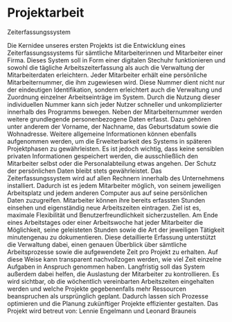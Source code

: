 # Projektarbeit

Zeiterfassungssystem

Die Kernidee unseres ersten Projekts ist die Entwicklung eines Zeiterfassungssystems für sämtliche Mitarbeiterinnen und Mitarbeiter einer Firma. Dieses System soll in Form einer digitalen Stechuhr funktionieren und sowohl die tägliche Arbeitszeiterfassung als auch die Verwaltung der Mitarbeiterdaten erleichtern.
Jeder Mitarbeiter erhält eine persönliche Mitarbeiternummer, die ihm zugewiesen wird. Diese Nummer dient nicht nur der eindeutigen Identifikation, sondern erleichtert auch die Verwaltung und Zuordnung einzelner Arbeitseinträge im System. Durch die Nutzung dieser individuellen Nummer kann sich jeder Nutzer schneller und unkomplizierter innerhalb des Programms bewegen.
Neben der Mitarbeiternummer werden weitere grundlegende personenbezogene Daten erfasst. Dazu gehören unter anderem der Vorname, der Nachname, das Geburtsdatum sowie die Wohnadresse. Weitere allgemeine Informationen können ebenfalls aufgenommen werden, um die Erweiterbarkeit des Systems in späteren Projektphasen zu gewährleisten. Es ist jedoch wichtig, dass keine sensiblen privaten Informationen gespeichert werden, die ausschließlich den Mitarbeiter selbst oder die Personalabteilung etwas angehen. Der Schutz der persönlichen Daten bleibt stets gewährleistet.
Das Zeiterfassungssystem wird auf allen Rechnern innerhalb des Unternehmens installiert. Dadurch ist es jedem Mitarbeiter möglich, von seinem jeweiligen Arbeitsplatz  und jedem anderen Computer aus auf seine persönlichen Daten zuzugreifen. Mitarbeiter können ihre bereits erfassten Stunden einsehen und eigenständig neue Arbeitszeiten eintragen. Ziel ist es, maximale Flexibilität und Benutzerfreundlichkeit sicherzustellen.
Am Ende eines Arbeitstages oder einer Arbeitswoche hat jeder Mitarbeiter die Möglichkeit, seine geleisteten Stunden sowie die Art der jeweiligen Tätigkeit minutengenau zu dokumentieren. Diese detaillierte Erfassung unterstützt die Verwaltung dabei, einen genauen Überblick über sämtliche Arbeitsprozesse sowie die aufgewendete Zeit pro Projekt zu erhalten. Auf diese Weise kann transparent nachvollzogen werden, wie viel Zeit einzelne Aufgaben in Anspruch genommen haben.
Langfristig soll das System außerdem dabei helfen, die Auslastung der Mitarbeiter zu kontrollieren. Es wird sichtbar, ob die wöchentlich vereinbarten Arbeitszeiten eingehalten werden und welche Projekte gegebenenfalls mehr Ressourcen beanspruchen als ursprünglich geplant. Dadurch lassen sich Prozesse optimieren und die Planung zukünftiger Projekte effizienter gestalten.
Das Projekt wird betreut von: Lennie Engelmann und Leonard Brauneis
